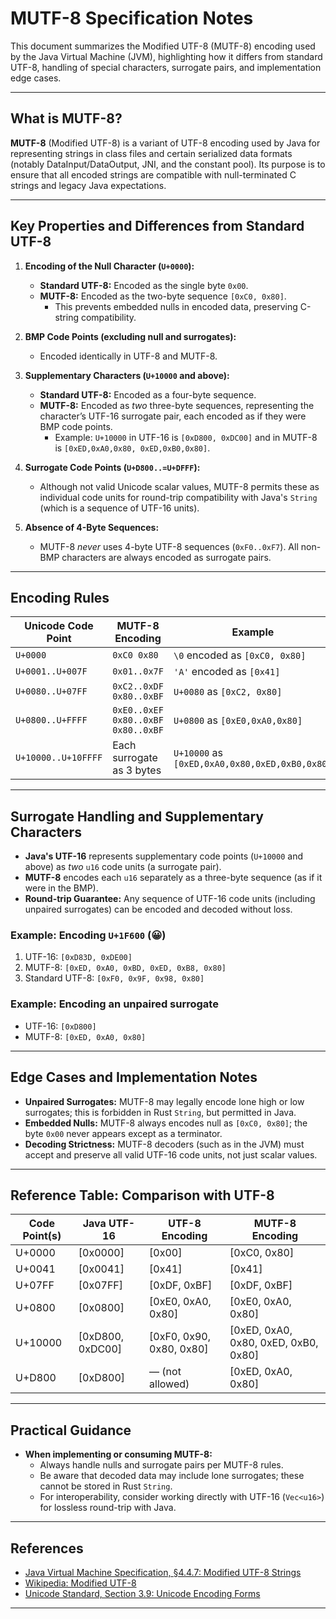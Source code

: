 # MUTF-8 Specification Notes

This document summarizes the Modified UTF-8 (MUTF-8) encoding used by the Java Virtual Machine (JVM), highlighting how
it differs from standard UTF-8, handling of special characters, surrogate pairs, and implementation edge cases.

---

## What is MUTF-8?

**MUTF-8** (Modified UTF-8) is a variant of UTF-8 encoding used by Java for representing strings in class files and
certain serialized data formats (notably DataInput/DataOutput, JNI, and the constant pool). Its purpose is to ensure
that all encoded strings are compatible with null-terminated C strings and legacy Java expectations.

---

## Key Properties and Differences from Standard UTF-8

1. **Encoding of the Null Character (`U+0000`):**
    - **Standard UTF-8:** Encoded as the single byte `0x00`.
    - **MUTF-8:** Encoded as the two-byte sequence `[0xC0, 0x80]`.
        - This prevents embedded nulls in encoded data, preserving C-string compatibility.

2. **BMP Code Points (excluding null and surrogates):**
    - Encoded identically in UTF-8 and MUTF-8.

3. **Supplementary Characters (`U+10000` and above):**
    - **Standard UTF-8:** Encoded as a four-byte sequence.
    - **MUTF-8:** Encoded as *two* three-byte sequences, representing the character’s UTF-16 surrogate pair, each
      encoded as if they were BMP code points.
        - Example: `U+10000` in UTF-16 is `[0xD800, 0xDC00]` and in MUTF-8 is `[0xED,0xA0,0x80, 0xED,0xB0,0x80]`.

4. **Surrogate Code Points (`U+D800..=U+DFFF`):**
    - Although not valid Unicode scalar values, MUTF-8 permits these as individual code units for round-trip
      compatibility with Java's `String` (which is a sequence of UTF-16 units).

5. **Absence of 4-Byte Sequences:**
    - MUTF-8 *never* uses 4-byte UTF-8 sequences (`0xF0..0xF7`). All non-BMP characters are always encoded as surrogate
      pairs.

---

## Encoding Rules

| Unicode Code Point  | MUTF-8 Encoding                    | Example                                        |
|---------------------|------------------------------------|------------------------------------------------|
| `U+0000`            | `0xC0 0x80`                        | `\0` encoded as `[0xC0, 0x80]`                 |
| `U+0001..U+007F`    | `0x01..0x7F`                       | `'A'` encoded as `[0x41]`                      |
| `U+0080..U+07FF`    | `0xC2..0xDF 0x80..0xBF`            | `U+0080` as `[0xC2, 0x80]`                     |
| `U+0800..U+FFFF`    | `0xE0..0xEF 0x80..0xBF 0x80..0xBF` | `U+0800` as `[0xE0,0xA0,0x80]`                 |
| `U+10000..U+10FFFF` | Each surrogate as 3 bytes          | `U+10000` as `[0xED,0xA0,0x80,0xED,0xB0,0x80]` |

---

## Surrogate Handling and Supplementary Characters

- **Java's UTF-16** represents supplementary code points (`U+10000` and above) as *two* `u16` code units (a surrogate
  pair).
- **MUTF-8** encodes each `u16` separately as a three-byte sequence (as if it were in the BMP).
- **Round-trip Guarantee:** Any sequence of UTF-16 code units (including unpaired surrogates) can be encoded and decoded
  without loss.

### Example: Encoding `U+1F600` (😀)

1. UTF-16: `[0xD83D, 0xDE00]`
2. MUTF-8: `[0xED, 0xA0, 0xBD, 0xED, 0xB8, 0x80]`
3. Standard UTF-8: `[0xF0, 0x9F, 0x98, 0x80]`

### Example: Encoding an unpaired surrogate

- UTF-16: `[0xD800]`
- MUTF-8: `[0xED, 0xA0, 0x80]`

---

## Edge Cases and Implementation Notes

- **Unpaired Surrogates:** MUTF-8 may legally encode lone high or low surrogates; this is forbidden in Rust `String`,
  but permitted in Java.
- **Embedded Nulls:** MUTF-8 always encodes null as `[0xC0, 0x80]`; the byte `0x00` never appears except as a
  terminator.
- **Decoding Strictness:** MUTF-8 decoders (such as in the JVM) must accept and preserve all valid UTF-16 code units,
  not just scalar values.

---

## Reference Table: Comparison with UTF-8

| Code Point(s) | Java UTF-16      | UTF-8 Encoding           | MUTF-8 Encoding                      |
|---------------|------------------|--------------------------|--------------------------------------|
| U+0000        | [0x0000]         | [0x00]                   | [0xC0, 0x80]                         |
| U+0041        | [0x0041]         | [0x41]                   | [0x41]                               |
| U+07FF        | [0x07FF]         | [0xDF, 0xBF]             | [0xDF, 0xBF]                         |
| U+0800        | [0x0800]         | [0xE0, 0xA0, 0x80]       | [0xE0, 0xA0, 0x80]                   |
| U+10000       | [0xD800, 0xDC00] | [0xF0, 0x90, 0x80, 0x80] | [0xED, 0xA0, 0x80, 0xED, 0xB0, 0x80] |
| U+D800        | [0xD800]         | — (not allowed)          | [0xED, 0xA0, 0x80]                   |

---

## Practical Guidance

- **When implementing or consuming MUTF-8:**
    - Always handle nulls and surrogate pairs per MUTF-8 rules.
    - Be aware that decoded data may include lone surrogates; these cannot be stored in Rust `String`.
    - For interoperability, consider working directly with UTF-16 (`Vec<u16>`) for lossless round-trip with Java.

---

## References

- [Java Virtual Machine Specification, §4.4.7: Modified UTF-8 Strings](https://docs.oracle.com/javase/specs/jvms/se24/html/jvms-4.html#jvms-4.4.7)
- [Wikipedia: Modified UTF-8](https://en.wikipedia.org/wiki/Modified_UTF-8)
- [Unicode Standard, Section 3.9: Unicode Encoding Forms](https://www.unicode.org/versions/Unicode15.0.0/ch03.pdf#G2630)

---
